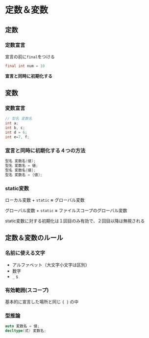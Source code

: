 # 定数＆変数



## 定数



### 定数宣言

宣言の前に`final`をつける

```java
final int num = 10
```

**宣言と同時に初期化する**



## 変数



### 変数宣言

```java
// 型名 変数名
int a;
int b, c;
int d = 6;
int e=7, f;
```



### 宣言と同時に初期化する４つの方法

```c++
型名 変数名(値);
型名 変数名 = 値;
型名 変数名{値};
型名 変数名 = {値};
```



### static変数

ローカル変数 + `static` **≈** グローバル変数

グローバル変数 + `static` **=** ファイルスコープのグローバル変数

static変数に対する初期化は１回目のみ有効で、２回目以降は無視される



## 定数＆変数のルール



### 名前に使える文字

* アルファベット（大文字小文字は区別）
* 数字
* `_` `$`



### 有効範囲(スコープ)

基本的に宣言した場所と同じ `{ }` の中



### 型推論

```c++
auto 変数名 = 値;
decltype(式) 変数名;
```





















